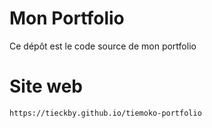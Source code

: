 # Mon Portfolio

Ce dépôt est le code source de mon portfolio

# Site web

`` https://tieckby.github.io/tiemoko-portfolio ``